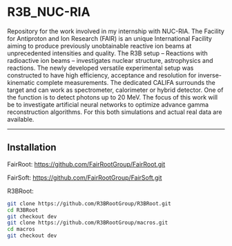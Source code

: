 # R3B_NUC-RIA
Repository for the work involved in my internship with NUC-RIA.
The Facility for Antiproton and Ion Research (FAIR) is an unique International Facility aiming to produce previously unobtainable reactive ion beams at unprecedented intensities and quality. 
The R3B setup – Reactions with radioactive ion beams – investigates nuclear structure, astrophysics and reactions. 
The newly developed versatile experimental setup was constructed to have high efficiency, acceptance and resolution for inverse- kinematic complete measurements. 
The dedicated CALIFA surrounds the target and can work as spectrometer, calorimeter or hybrid detector. One of the function is to detect photons up to 20 MeV. 
The focus of this work will be to investigate artificial neural networks to optimize advance gamma reconstruction algorithms. For this both simulations and actual real data are available.

-----
## Installation
FairRoot: https://github.com/FairRootGroup/FairRoot.git

FairSoft: https://github.com/FairRootGroup/FairSoft.git


R3BRoot:
```bash
git clone https://github.com/R3BRootGroup/R3BRoot.git
cd R3BRoot
git checkout dev
git clone https://github.com/R3BRootGroup/macros.git
cd macros
git checkout dev
```
